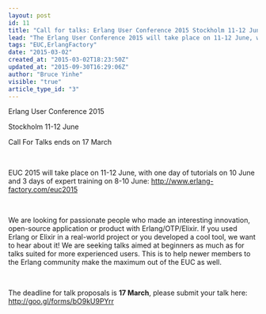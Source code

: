 ```yaml
---
layout: post
id: 11
title: "Call for talks: Erlang User Conference 2015 Stockholm 11-12 June"
lead: "The Erlang User Conference 2015 will take place on 11-12 June, with one day of tutorials on 10 June and 3 days of expert training on 8-10 June. The deadline for talk proposals is 17 March. More at http://www.erlang-factory.com/euc2015"
tags: "EUC,ErlangFactory"
date: "2015-03-02"
created_at: "2015-03-02T18:23:50Z"
updated_at: "2015-09-30T16:29:06Z"
author: "Bruce Yinhe"
visible: "true"
article_type_id: "3"
---
```


 Erlang User Conference 2015

 Stockholm 11-12 June

 Call For Talks ends on 17 March

  

 EUC 2015 will take place on 11-12 June, with one day of tutorials on 10 June and 3 days of expert training on 8-10 June: <http://www.erlang-factory.com/euc2015>

  

 We are looking for passionate people who made an interesting innovation, open-source application or product with Erlang/OTP/Elixir. If you used Erlang or Elixir in a real-world project or you developed a cool tool, we want to hear about it! We are seeking talks aimed at beginners as much as for talks suited for more experienced users. This is to help newer members to the Erlang community make the maximum out of the EUC as well.    

  

 The deadline for talk proposals is **17 March**, please submit your talk here: <http://goo.gl/forms/bO9kU9PYrr>

